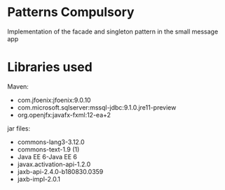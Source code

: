 # Patterns Compulsory
 Implementation of the facade and singleton pattern in the small message app
 
 # Libraries used
 Maven:
 - com.jfoenix:jfoenix:9.0.10
 - com.microsoft.sqlserver:mssql-jdbc:9.1.0.jre11-preview
 - org.openjfx:javafx-fxml:12-ea+2
 
 jar files:
 - commons-lang3-3.12.0
 - commons-text-1.9 (1)
 - Java EE 6-Java EE 6
 - javax.activation-api-1.2.0 
-  jaxb-api-2.4.0-b180830.0359
 - jaxb-impl-2.0.1
